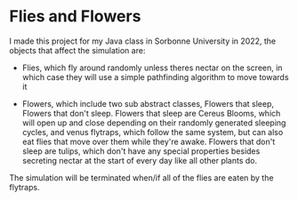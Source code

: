 # Flies and Flowers

I made this project for my Java class in Sorbonne University in 2022, the objects that affect the simulation are:

- Flies, which fly around randomly unless theres nectar on the screen, in which case they will use a simple pathfinding algorithm to move towards it

- Flowers, which include two sub abstract classes, Flowers that sleep, Flowers that don't sleep. Flowers that sleep are Cereus Blooms, which will open up and close depending on their randomly generated sleeping cycles, and venus flytraps, which follow the same system, but can also eat flies that move over them while they're awake. Flowers that don't sleep are tulips, which don't have any special properties besides secreting nectar at the start of every day like all other plants do.

The simulation will be terminated when/if all of the flies are eaten by the flytraps. 

